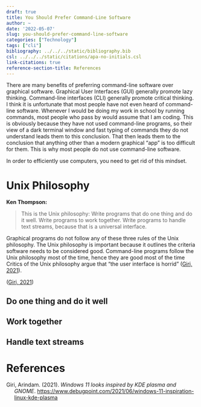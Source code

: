 ```yaml
---
draft: true
title: You Should Prefer Command-Line Software
author: ~
date: '2022-05-07'
slug: you-should-prefer-command-line-software
categories: ["Technology"]
tags: ["cli"]
bibliography: ../../../static/bibliography.bib
csl: ../../../static/citations/apa-no-initials.csl
link-citations: true
reference-section-title: References
---
```


There are many benefits of preferring command-line software over graphical software.
Graphical User Interfaces (GUI) generally promote lazy thinking.
Command-line interfaces (CLI) generally promote critical thinking.
I think it is unfortunate that most people have not even heard of command-line software.
Whenever I would be doing my work in school by running commands, most people who pass by would assume that I am coding.
This is obviously because they have not used command-line programs, so their view of a dark terminal window and fast typing of commands they do not understand leads them to this conclusion.
That then leads them to the conclusion that anything other than a modern graphical “app” is too difficult for them.
This is why most people do not use command-line software.

In order to efficiently use computers, you need to get rid of this mindset.

# Unix Philosophy

**Ken Thompson:**

> This is the Unix philosophy:
> Write programs that do one thing and do it well.
> Write programs to work together.
> Write programs to handle text streams, because that is a universal interface.

Graphical programs do not follow any of these three rules of the Unix philosophy.
The Unix philosophy is important because it outlines the criteria software needs to be considered good.
Command-line programs follow the Unix philosophy most of the time, hence they are good most of the time
Critics of the Unix philosophy argue that “the user interface is horrid” ([Giri, 2021](#ref-windows-kde-plasma)).

([Giri, 2021](#ref-windows-kde-plasma))

## Do one thing and do it well

## Work together

## Handle text streams

# References

<div id="refs" class="references csl-bib-body hanging-indent" line-spacing="2">

<div id="ref-windows-kde-plasma" class="csl-entry">

Giri, Arindam. (2021). *Windows 11 looks inspired by KDE plasma and GNOME*. <https://www.debugpoint.com/2021/06/windows-11-inspiration-linux-kde-plasma>

</div>

</div>
